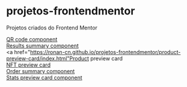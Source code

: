 # projetos-frontendmentor

Projetos criados do Frontend Mentor

<a href="https://ronan-cn.github.io/projetos-frontendmentor/qr-code/index.html">QR code component</a> <br>
<a href="https://ronan-cn.github.io/projetos-frontendmentor/results-summary/index.html">Results summary component</a> <br>
<a href="https://ronan-cn.github.io/projetos-frontendmentor/product-preview-card/index.html"Product preview card</a> <br>
<a href="https://ronan-cn.github.io/projetos-frontendmentor/nft-preview-card/index.html">NFT preview card</a> <br>
<a href="https://ronan-cn.github.io/projetos-frontendmentor/order-summary/index.html">Order summary component</a> <br>
<a href="https://ronan-cn.github.io/projetos-frontendmentor/stats-preview-card/index.html">Stats preview card component</a>
